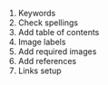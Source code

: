 1. Keywords
2. Check spellings
3. Add table of contents
4. Image labels
5. Add required images
6. Add references
7. Links setup